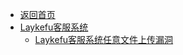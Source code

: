 - [返回首页](/)
- [Laykefu客服系统](Laykefu客服系统/)
  - [Laykefu客服系统任意文件上传漏洞](Laykefu客服系统/Laykefu客服系统任意文件上传漏洞.md)
